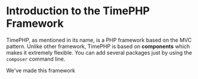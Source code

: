 # Introduction to the TimePHP Framework

TimePHP, as mentioned in its name, is a PHP framework based on the MVC pattern. Unlike other framework, TimePHP is based on **components** which makes it extremely flexible. You can add several packages just by using the `composer` command line.

We've made this framework